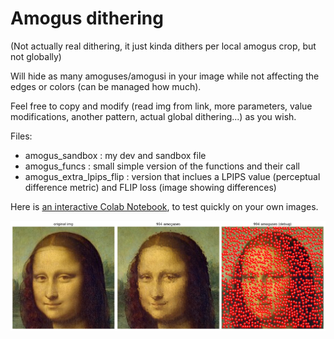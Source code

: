 # Amogus dithering

(Not actually real dithering, it just kinda dithers per local amogus crop, but not globally)

Will hide as many amoguses/amogusi in your image while not affecting the edges or colors (can be managed how much).

Feel free to copy and modify (read img from link, more parameters, value modifications, another pattern, actual global dithering...) as you wish.

Files: 
- amogus_sandbox : my dev and sandbox file
- amogus_funcs : small simple version of the functions and their call
- amogus_extra_lpips_flip : version that inclues a LPIPS value (perceptual difference metric) and FLIP loss (image showing differences)

Here is [an interactive Colab Notebook](https://colab.research.google.com/drive/1_EHTK36c-pq456ue2xcLUTbBPOr1pppN?usp=sharing), to test quickly on your own images.

![amogus_img](amogus_dither_pres.png)
